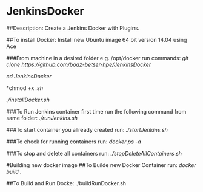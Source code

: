 # JenkinsDocker
##Description:
Create a Jenkins Docker with Plugins.

##To install Docker:
Install new Ubuntu image 64 bit version 14.04 using Ace

###From machine in a desired folder e.g. /opt/docker run commands:
*git clone https://github.com/boaz-betser-hpe/JenkinsDocker*

*cd JenkinsDocker*

*chmod +x *.sh*

*./installDocker.sh*

###To Run Jenkins container first time run the following command from same folder:
*./runJenkins.sh*

###To start container you allready created run:
*./startJenkins.sh*

###To check for running containers run:
*docker ps -a*

###To stop and delete all containers run:
*./stopDeleteAllContainers.sh*

#Building new docker image
##To Builde new Docker Container run:
*docker build .*

##To Build and Run Docke:
./buildRunDocker.sh
